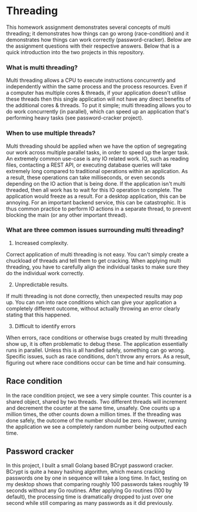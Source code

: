 # Threading
This homework assignment demonstrates several concepts of multi threading; it demonstrates how things can go wrong (race-condition) and it demonstrates how things can work correctly (password-cracker). Below are the assignment questions with their respective answers. Below that is a quick introduction into the two projects in this repository.

### What is multi threading?
Multi threading allows a CPU to execute instructions concurrently and independently within the same process and the process resources. Even if a computer has multiple cores & threads, if your application doesn't utilise these threads then this single application will not have any direct benefits of the additional cores & threads. To put it simple; multi threading allows you to do work concurrently (in parallel), which can speed up an application that's performing heavy tasks (see password-cracker project).

### When to use multiple threads?
Multi threading should be applied when we have the option of segregating our work across multiple parallel tasks, in order to speed up the larger task. An extremely common use-case is any IO related work. IO, such as reading files, contacting a REST API, or executing database queries will take extremely long compared to traditional operations within an application. As a result, these operations can take milliseconds, or even seconds depending on the IO action that is being done. If the application isn't multi threaded, then all work has to wait for this IO operation to complete. The application would freeze as a result. For a desktop application, this can be annoying. For an important backend service, this can be catastrophic. It is thus common practice to perform IO actions in a separate thread, to prevent blocking the main (or any other important thread).

### What are three common issues surrounding multi threading?
1) Increased complexity.

Correct application of multi threading is not easy. You can't simply create a chuckload of threads and tell them to get cracking. When applying multi threading, you have to carefully align the individual tasks to make sure they do the individual work correctly.

2) Unpredictable results.

If multi threading is not done correctly, then unexpected results may pop up. You can run into race conditions which can give your application a completely different outcome, without actually throwing an error clearly stating that this happened.

3) Difficult to identify errors

When errors, race conditions or otherwise bugs created by multi threading show up, it is often problematic to debug these. The application essentially runs in parallel. Unless this is all handled safely, something can go wrong. Specific issues, such as race conditions, don't throw any errors. As a result, figuring out where race conditions occur can be time and hair consuming.

## Race condition
In the race condition project, we see a very simple counter. This counter is a shared object, shared by two threads. Two different threads will increment and decrement the counter at the same time, unsafely. One counts up a million times, the other counts down a million times. If the threading was done safely, the outcome of the number should be zero. However, running the application we see a completely random number being outputted each time.

## Password cracker
In this project, I built a small Golang based BCrypt password cracker. BCrypt is quite a heavy hashing algorithm, which means cracking passwords one by one in sequence will take a long time. In fact, testing on my desktop shows that comparing roughly 100 passwords takes roughly 19 seconds without any Go routines. After applying Go routines (100 by default), the processing time is dramatically dropped to just over one second while still comparing as many passwords as it did previously.